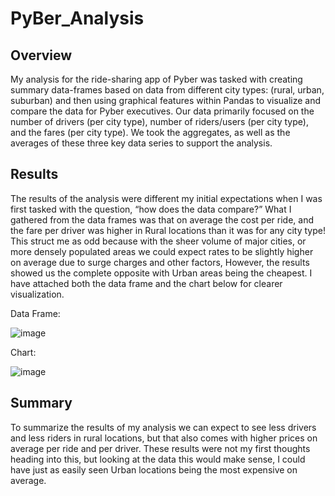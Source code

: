 # PyBer_Analysis
## Overview
My analysis for the ride-sharing app of Pyber was tasked with creating summary data-frames based on data from different city types: (rural, urban, suburban) and then using graphical features within Pandas to visualize and compare the data for Pyber executives. Our data primarily focused on the number of drivers (per city type), number of riders/users (per city type), and the fares (per city type). We took the aggregates, as well as the averages of these three key data series to support the analysis.

## Results
The results of the analysis were different my initial expectations when I was first tasked with the question, “how does the data compare?”  What I gathered from the data frames was that on average the cost per ride, and the fare per driver was higher in Rural locations than it was for any city type! This struct me as odd because with the sheer volume of major cities, or more densely populated areas we could expect rates to be slightly higher on average due to surge charges and other factors, However, the results showed us the complete opposite with Urban areas being the cheapest.  I have attached both the data frame and the chart below for clearer visualization.

Data Frame:

 ![image](https://user-images.githubusercontent.com/101610050/165011275-f058ac88-e6d7-4aae-90d1-5677cb1f3c09.png)

Chart:

 ![image](https://user-images.githubusercontent.com/101610050/165011281-46cab12f-18fd-4ab2-8763-8a2a603827b1.png)


## Summary
To summarize the results of my analysis we can expect to see less drivers and less riders in rural locations, but that also comes with higher prices on average per ride and per driver.  These results were not my first thoughts heading into this, but looking at the data this would make sense, I could have just as easily seen Urban locations being the most expensive on average.
